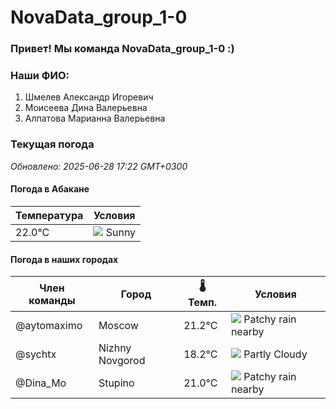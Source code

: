 # NovaData_group_1-0
### Привет! Мы команда NovaData_group_1-0 :)

### Наши ФИО:
1. Шмелев Александр Игоревич
2. Моисеева Дина Валерьевна
3. Алпатова Марианна Валерьевна

### Текущая погода
<!-- WEATHER:START -->
_Обновлено: 2025-06-28 17:22 GMT+0300_

#### Погода в Абакане

| Температура | Условия |
|-------------|----------|
| 22.0°C     | ![](https://cdn.weatherapi.com/weather/64x64/night/113.png) Sunny |

#### Погода в наших городах

| Член команды  | Город               | 🌡️ Темп.  | Условия          |
|---------------|---------------------|-----------|--------------------|
| @aytomaximo    | Moscow              |   21.2°C | ![](https://cdn.weatherapi.com/weather/64x64/day/176.png) Patchy rain nearby |
| @sychtx        | Nizhny Novgorod     |   18.2°C | ![](https://cdn.weatherapi.com/weather/64x64/day/116.png) Partly Cloudy |
| @Dina_Mo       | Stupino             |   21.0°C | ![](https://cdn.weatherapi.com/weather/64x64/day/176.png) Patchy rain nearby |

<!-- WEATHER:END -->
